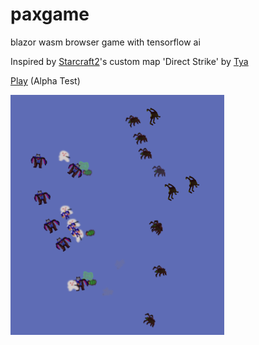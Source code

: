 # paxgame
blazor wasm browser game with tensorflow ai


Inspired by [Starcraft2](https://starcraft2.com/)'s custom map 'Direct Strike' by [Tya](https://www.patreon.com/Tya) 

[Play](https://paxgame.pax77.org/) (Alpha Test)

![sample fight](/images/paxgame1.PNG)


